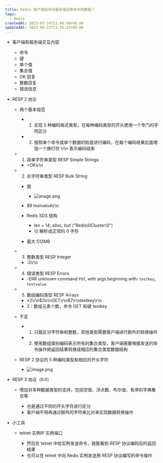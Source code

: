 ```yaml
---
title: Redis 客户端如何与服务端交换命令和数据？
tags:
  - Redis
createdAt: 2023-05-24T21:40:49+08:00
updatedAt: 2023-08-22T21:35:22+08:00
---
```


- 客户端和服务端交互内容

  - 命令
  - 键
  - 单个值
  - 集合值
  - OK 回复
  - 整数回复
  - 错误信息

- RESP 2 协议

  - 两个基本规范

    - 1. 实现 5 种编码格式类型，在每种编码类型的开头使用一个专门的字符区分
    - 2. 按照单个命令或单个数据的粒度进行编码，在每个编码结果后面增加一个换行符 \r\n 表示编码结束

  - 1. 简单字符串类型 RESP Simple Strings

    - +OK\r\n

  - 2. 长字符串类型 RESP Bulk String

    - 图
      - ![image.png](https://cdn.jsdelivr.net/gh/11ze/static/images/redis-44-1.png)

    - $9 testvalue\r\n
    - Redis SDS 结构

      - len = 14; alloc; buf ("Redis\0Cluster\0")
      - \0 解析成正常的 0 字符

    - 最大 512MB

  - 3. 整数类型 RESP Integer

    - :3\r\n

  - 4. 错误类型 RESP Errors

    - -ERR unknown command `PUT`, with args beginning with: `testkey`, `testvalue`

  - 5. 数组编码类型 RESP Arrays

    - *2\r\n$3\r\nGET\r\n$7\r\ntestkey\r\n
    - 2：数组元素个数，命令 GET 和键 testkey

  - 不足

    - 1. 只能区分字符串和整数，其他类型需要客户端进行额外的转换操作
    - 2. 使用数组类别编码表示所有的集合类型，客户端需要根据发送的命令操作把返回结果转换成相应的集合类型数据结构

  - RESP 2 协议的 5 种编码类型和相应的开头字符
    - ![image.png](https://cdn.jsdelivr.net/gh/11ze/static/images/redis-44-2.png)

- RESP 3 协议（6.0）

  - 增加对多种数据类型的支持，包括空值、浮点数、布尔值、有序的字典集合等

    - 也是通过不同的开头字符进行区分
    - 客户端不用再通过额外的字符串比对来实现数据转换操作

- 小工具

  - telnet 实例IP 实例端口

    - 然后在 telnet 中给实例发送命令，就能看到 RESP 协议编码后的返回结果
    - 也可以在 telnet 中向 Redis 实例发送用 RESP 协议编写的命令操作
